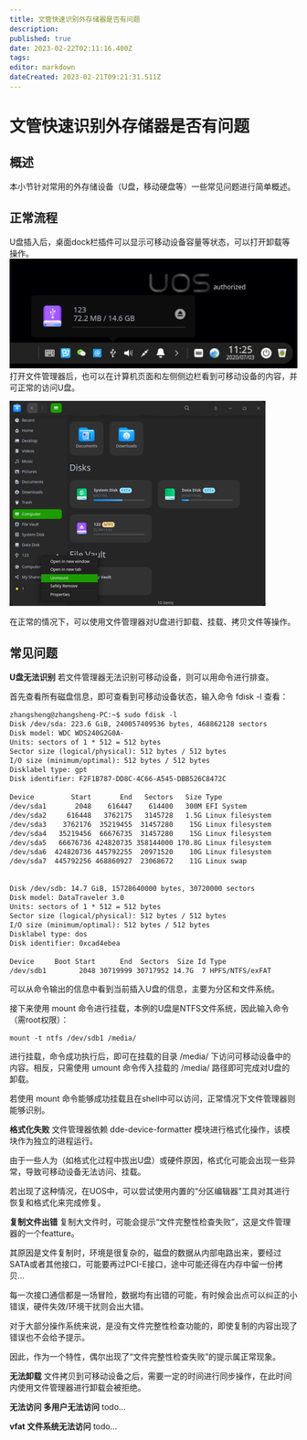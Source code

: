 ```yaml
---
title: 文管快速识别外存储器是否有问题
description: 
published: true
date: 2023-02-22T02:11:16.400Z
tags: 
editor: markdown
dateCreated: 2023-02-21T09:21:31.511Z
---
```


# 文管快速识别外存储器是否有问题
## 概述
本小节针对常用的外存储设备（U盘，移动硬盘等）一些常见问题进行简单概述。

## 正常流程
U盘插入后，桌面dock栏插件可以显示可移动设备容量等状态，可以打开卸载等操作。
![screen_capture_select-area_20200703112608.png](/screen_capture_select-area_20200703112608.png)
打开文件管理器后，也可以在计算机页面和左侧侧边栏看到可移动设备的内容，并可正常的访问U盘。


![448px-screen_capture_dde-file-manager_20200703133210.png](/448px-screen_capture_dde-file-manager_20200703133210.png)


在正常的情况下，可以使用文件管理器对U盘进行卸载、挂载、拷贝文件等操作。

## 常见问题
**U盘无法识别**
若文件管理器无法识别可移动设备，则可以用命令进行排查。

首先查看所有磁盘信息，即可查看到可移动设备状态，输入命令 fdisk -l 查看：
```
zhangsheng@zhangsheng-PC:~$ sudo fdisk -l
Disk /dev/sda: 223.6 GiB, 240057409536 bytes, 468862128 sectors
Disk model: WDC WDS240G2G0A-
Units: sectors of 1 * 512 = 512 bytes
Sector size (logical/physical): 512 bytes / 512 bytes
I/O size (minimum/optimal): 512 bytes / 512 bytes
Disklabel type: gpt
Disk identifier: F2F1B787-DD8C-4C66-A545-DBB526C8472C

Device         Start       End   Sectors   Size Type
/dev/sda1       2048    616447    614400   300M EFI System
/dev/sda2     616448   3762175   3145728   1.5G Linux filesystem
/dev/sda3    3762176  35219455  31457280    15G Linux filesystem
/dev/sda4   35219456  66676735  31457280    15G Linux filesystem
/dev/sda5   66676736 424820735 358144000 170.8G Linux filesystem
/dev/sda6  424820736 445792255  20971520    10G Linux filesystem
/dev/sda7  445792256 468860927  23068672    11G Linux swap


Disk /dev/sdb: 14.7 GiB, 15728640000 bytes, 30720000 sectors
Disk model: DataTraveler 3.0
Units: sectors of 1 * 512 = 512 bytes
Sector size (logical/physical): 512 bytes / 512 bytes
I/O size (minimum/optimal): 512 bytes / 512 bytes
Disklabel type: dos
Disk identifier: 0xcad4ebea

Device     Boot Start      End  Sectors  Size Id Type
/dev/sdb1        2048 30719999 30717952 14.7G  7 HPFS/NTFS/exFAT
```
可以从命令输出的信息中看到当前插入U盘的信息，主要为分区和文件系统。

接下来使用 mount 命令进行挂载，本例的U盘是NTFS文件系统，因此输入命令（需root权限）：
```
mount -t ntfs /dev/sdb1 /media/
```
进行挂载，命令成功执行后，即可在挂载的目录 /media/ 下访问可移动设备中的内容。相反，只需使用 umount 命令传入挂载的 /media/ 路径即可完成对U盘的卸载。

若使用 mount 命令能够成功挂载且在shell中可以访问，正常情况下文件管理器则能够识别。

**格式化失败**
文件管理器依赖 dde-device-formatter 模块进行格式化操作，该模块作为独立的进程运行。

由于一些人为（如格式化过程中拔出U盘）或硬件原因，格式化可能会出现一些异常，导致可移动设备无法访问、挂载。

若出现了这种情况，在UOS中，可以尝试使用内置的“分区编辑器”工具对其进行恢复和格式化来完成修复。

**复制文件出错**
复制大文件时，可能会提示“文件完整性检查失败”，这是文件管理器的一个featture。

其原因是文件复制时，环境是很复杂的，磁盘的数据从内部电路出来，要经过SATA或者其他接口，可能要再过PCI-E接口，途中可能还得在内存中留一份拷贝...

每一次接口通信都是一场冒险，数据均有出错的可能，有时候会出点可以纠正的小错误，硬件失效/环境干扰则会出大错。

对于大部分操作系统来说，是没有文件完整性检查功能的，即使复制的内容出现了错误也不会给予提示。

因此，作为一个特性，偶尔出现了“文件完整性检查失败”的提示属正常现象。

**无法卸载**
文件拷贝到可移动设备之后，需要一定的时间进行同步操作，在此时间内使用文件管理器进行卸载会被拒绝。

**无法访问
多用户无法访问**
todo...

**vfat 文件系统无法访问**
todo...
